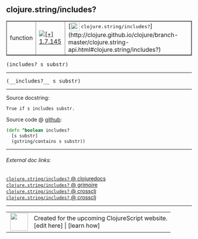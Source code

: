 ## clojure.string/includes?



 <table border="1">
<tr>
<td>function</td>
<td><a href="https://github.com/cljsinfo/cljs-api-docs/tree/1.7.145"><img valign="middle" alt="[+] 1.7.145" title="Added in 1.7.145" src="https://img.shields.io/badge/+-1.7.145-lightgrey.svg"></a> </td>
<td>
[<img height="24px" valign="middle" src="http://i.imgur.com/1GjPKvB.png"> <samp>clojure.string/includes?</samp>](http://clojure.github.io/clojure/branch-master/clojure.string-api.html#clojure.string/includes?)
</td>
</tr>
</table>

<samp>(includes? s substr)</samp><br>

---

 <samp>
(__includes?__ s substr)<br>
</samp>

---





Source docstring:

```
True if s includes substr.
```


Source code @ [github]():

```clj
(defn ^boolean includes?
  [s substr]
  (gstring/contains s substr))
```

<!--
Repo - tag - source tree - lines:

 <pre>

</pre>

-->

---



###### External doc links:

[`clojure.string/includes?` @ clojuredocs](http://clojuredocs.org/clojure.string/includes_q)<br>
[`clojure.string/includes?` @ grimoire](http://conj.io/store/v1/org.clojure/clojure/1.7.0-beta3/clj/clojure.string/includes%3F/)<br>
[`clojure.string/includes?` @ crossclj](http://crossclj.info/fun/clojure.string/includes%3F.html)<br>
[`clojure.string/includes?` @ crossclj](http://crossclj.info/fun/clojure.string.cljs/includes%3F.html)<br>

---

 <table>
<tr><td>
<img valign="middle" align="right" width="48px" src="http://i.imgur.com/Hi20huC.png">
</td><td>
Created for the upcoming ClojureScript website.<br>
[edit here] | [learn how]
</td></tr></table>

[edit here]:https://github.com/cljsinfo/cljs-api-docs/blob/master/cljsdoc/clojure.string/includesQMARK.cljsdoc
[learn how]:https://github.com/cljsinfo/cljs-api-docs/wiki/cljsdoc-files

<!--

This information was too distracting to show to readers, but I'll leave it
commented here since it is helpful to:

- pretty-print the data used to generate this document
- and show how to retrieve that data



The API data for this symbol:

```clj
{:return-type boolean,
 :ns "clojure.string",
 :name "includes?",
 :signature ["[s substr]"],
 :name-encode "includesQMARK",
 :history [["+" "1.7.145"]],
 :type "function",
 :clj-equiv {:full-name "clojure.string/includes?",
             :url "http://clojure.github.io/clojure/branch-master/clojure.string-api.html#clojure.string/includes?"},
 :full-name-encode "clojure.string/includesQMARK",
 :source {:code "(defn ^boolean includes?\n  [s substr]\n  (gstring/contains s substr))",
          :title "Source code",
          :repo "clojurescript",
          :tag "r1.9.14",
          :filename "src/main/cljs/clojure/string.cljs",
          :lines [255 258],
          :url "https://github.com/clojure/clojurescript/blob/r1.9.14/src/main/cljs/clojure/string.cljs#L255-L258"},
 :usage ["(includes? s substr)"],
 :full-name "clojure.string/includes?",
 :docstring "True if s includes substr.",
 :cljsdoc-url "https://github.com/cljsinfo/cljs-api-docs/blob/master/cljsdoc/clojure.string/includesQMARK.cljsdoc"}

```

Retrieve the API data for this symbol:

```clj
;; from Clojure REPL
(require '[clojure.edn :as edn])
(-> (slurp "https://raw.githubusercontent.com/cljsinfo/cljs-api-docs/catalog/cljs-api.edn")
    (edn/read-string)
    (get-in [:symbols "clojure.string/includes?"]))
```

-->

